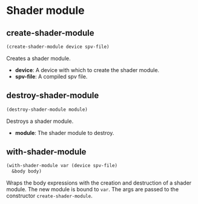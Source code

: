 
# Shader module

## create-shader-module

```lisp
(create-shader-module device spv-file)
```

Creates a shader module.

* **device**: A device with which to create the shader module.
* **spv-file**: A compiled spv file.

## destroy-shader-module

```lisp
(destroy-shader-module module)
```

Destroys a shader module.

* **module**: The shader module to destroy.

## with-shader-module

```lisp
(with-shader-module var (device spv-file)
  &body body)
```

Wraps the body expressions with the creation and destruction of a shader module. The new module is bound to `var`. The args are passed to the constructor `create-shader-module`.
